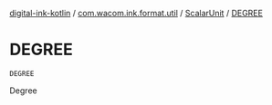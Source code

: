 [digital-ink-kotlin](../../index.md) / [com.wacom.ink.format.util](../index.md) / [ScalarUnit](index.md) / [DEGREE](./-d-e-g-r-e-e.md)

# DEGREE

`DEGREE`

Degree

